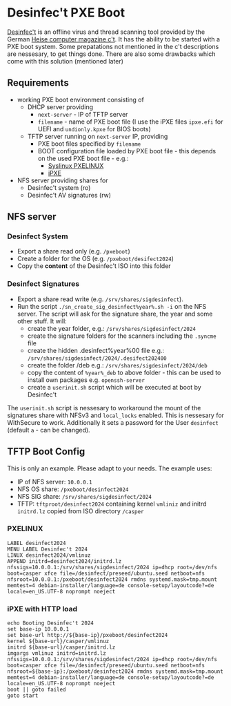 # Desinfec't PXE Boot
[Desinfec't](https://www.heise.de/suche?q=desinfect) is an offline virus and thread scanning tool provided by the German [Heise computer magazine c't](https://www.heise.de/ct).
It has the ability to be started with a PXE boot system.
Some prepatations not mentioned in the c't descriptions are nessesary, to get things done.
There are also some drawbacks which come with this solution (mentioned later)

## Requirements
- working PXE boot environment consisting of
  - DHCP server providing
    - `next-server` - IP of TFTP server
    - `filename` - name of PXE boot file (I use the iPXE files `ipxe.efi` for UEFI and `undionly.kpxe` for BIOS boots)
  - TFTP server running on `next-server` IP, providing
    - PXE boot files specified by `filename`
    - BOOT configuration file loaded by PXE boot file - this depends on the used PXE boot file - e.g.:
      - [Syslinux PXELINUX](https://wiki.syslinux.org/wiki/index.php?title=PXELINUX)
      - [iPXE](https://ipxe.org/howto/chainloading)
- NFS server providing shares for
  - Desinfec't system (ro)
  - Desinfec't AV signatures (rw)

## NFS server
### Desinfect System
- Export a share read only (e.g. `/pxeboot`)
- Create a folder for the OS (e.g. `/pxeboot/desifect2024`)
- Copy the **content** of the Desinfec't ISO into this folder

### Desinfect Signatures
- Export a share read write (e.g. `/srv/shares/sigdesinfect`).
- Run the script `./sn_create_sig_desinfect%year%.sh -i` on the NFS server. The script will ask for the signature share, the year and some other stuff. It will:
  - create the year folder, e.g.: `/srv/shares/sigdesinfect/2024`
  - create the signature folders for the scanners including the `.syncme` file
  - create the hidden .desinfect%year%00 file e.g.: `/srv/shares/sigdesinfect/2024/.desifect202400`
  - create the folder /deb e.g.: `/srv/shares/sigdesinfect/2024/deb`
  - copy the content of `%year%_deb` to above folder - this can be used to install own packages e.g. `openssh-server`
  - create a `userinit.sh` script which will be executed at boot by Desinfec't

The `userinit.sh` script is nessesary to workaround the mount of the signatures share with NFSv3 and `local_locks` enabled. This is nessesary for WithSecure to work. Additionally it sets a password for the User `desinfect` (default `a` - can be changed).

## TFTP Boot Config
This is only an example. Please adapt to your needs. The example uses:
- IP of NFS server: `10.0.0.1`
- NFS OS share: `/pxeboot/desinfect2024`
- NFS SIG share: `/srv/shares/sigdesinfect/2024`
- TFTP: `tftproot/desinfect2024` containing kernel `vmliniz` and initrd `initrd.lz` copied from ISO directory `/casper`

### PXELINUX
```
LABEL desinfect2024
MENU LABEL Desinfec't 2024
LINUX desinfect2024/vmlinuz
APPEND initrd=desinfect2024/initrd.lz nfssigs=10.0.0.1:/srv/shares/sigdesinfect/2024 ip=dhcp root=/dev/nfs boot=casper xfce file=/desinfect/preseed/ubuntu.seed netboot=nfs nfsroot=10.0.0.1:/pxeboot/desinfect2024 rmdns systemd.mask=tmp.mount memtest=4 debian-installer/language=de console-setup/layoutcode?=de locale=en_US.UTF-8 noprompt noeject 
```

### iPXE with HTTP load
```
echo Booting Desinfec't 2024
set base-ip 10.0.0.1
set base-url http://${base-ip}/pxeboot/desinfect2024
kernel ${base-url}/casper/vmlinuz
initrd ${base-url}/casper/initrd.lz
imgargs vmlinuz initrd=initrd.lz nfssigs=10.0.0.1:/srv/shares/sigdesinfect/2024 ip=dhcp root=/dev/nfs boot=casper xfce file=/desinfect/preseed/ubuntu.seed netboot=nfs nfsroot=${base-ip}:/pxeboot/desinfect2024 rmdns systemd.mask=tmp.mount memtest=4 debian-installer/language=de console-setup/layoutcode?=de locale=en_US.UTF-8 noprompt noeject
boot || goto failed
goto start
```
